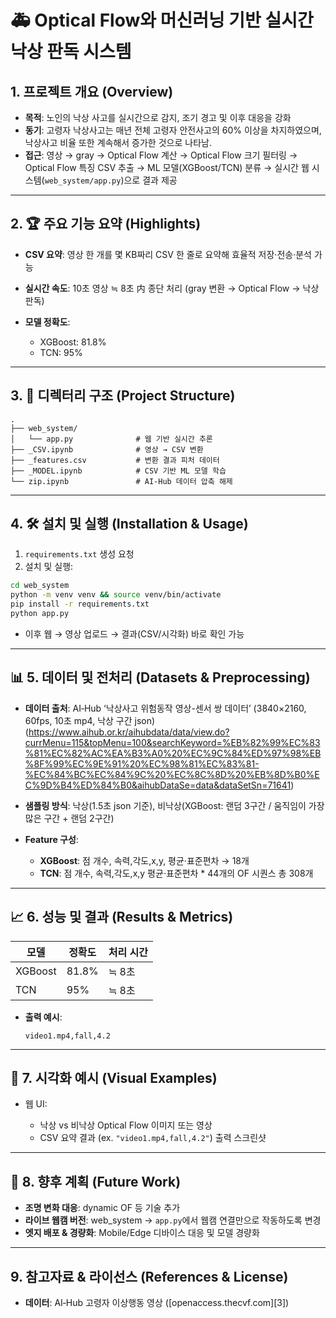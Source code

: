 # 🚑 Optical Flow와 머신러닝 기반 실시간 낙상 판독 시스템

## 1. 프로젝트 개요 (Overview)

* **목적**: 노인의 낙상 사고를 실시간으로 감지, 조기 경고 및 이후 대응을 강화
* **동기**: 고령자 낙상사고는 매년 전체 고령자 안전사고의 60% 이상을 차지하였으며, 낙상사고 비율 또한 계속해서 증가한 것으로 나타남.
* **접근**: 영상 → gray → Optical Flow 계산 → Optical Flow 크기 필터링 → Optical Flow 특징 CSV 추출 → ML 모델(XGBoost/TCN) 분류 → 실시간 웹 시스템(`web_system/app.py`)으로 결과 제공

---

## 2. 🏆 주요 기능 요약 (Highlights)

* **CSV 요약**: 영상 한 개를 몇 KB짜리 CSV 한 줄로 요약해 효율적 저장·전송·분석 가능
* **실시간 속도**: 10초 영상 ≒ 8초 内 종단 처리 (gray 변환 → Optical Flow → 낙상 판독)
* **모델 정확도**:

  * XGBoost: 81.8%
  * TCN: 95%

---

## 3. 📂 디렉터리 구조 (Project Structure)

```
.
├── web_system/
│   └── app.py              # 웹 기반 실시간 추론
├── _CSV.ipynb              # 영상 → CSV 변환
├── _features.csv           # 변환 결과 피처 데이터
├── _MODEL.ipynb            # CSV 기반 ML 모델 학습
└── zip.ipynb               # AI‑Hub 데이터 압축 해제
```

---

## 4. 🛠 설치 및 실행 (Installation & Usage)

1. `requirements.txt` 생성 요청
2. 설치 및 실행:

```bash
cd web_system
python -m venv venv && source venv/bin/activate
pip install -r requirements.txt
python app.py
```

* 이후 웹 → 영상 업로드 → 결과(CSV/시각화) 바로 확인 가능

---

## 📊 5. 데이터 및 전처리 (Datasets & Preprocessing)

* **데이터 출처**: AI‑Hub ‘낙상사고 위험동작 영상-센서 쌍 데이터’ (3840×2160, 60fps, 10초 mp4, 낙상 구간 json) (https://www.aihub.or.kr/aihubdata/data/view.do?currMenu=115&topMenu=100&searchKeyword=%EB%82%99%EC%83%81%EC%82%AC%EA%B3%A0%20%EC%9C%84%ED%97%98%EB%8F%99%EC%9E%91%20%EC%98%81%EC%83%81-%EC%84%BC%EC%84%9C%20%EC%8C%8D%20%EB%8D%B0%EC%9D%B4%ED%84%B0&aihubDataSe=data&dataSetSn=71641)
* **샘플링 방식**: 낙상(1.5초 json 기준), 비낙상(XGBoost: 랜덤 3구간 / 움직임이 가장 많은 구간 + 랜덤 2구간)
* **Feature 구성**:

  * **XGBoost**: 점 개수, 속력,각도,x,y, 평균·표준편차 → 18개
  * **TCN**: 점 개수, 속력,각도,x,y 평균·표준편차 * 44개의 OF 시퀀스 총 308개

---

## 📈 6. 성능 및 결과 (Results & Metrics)

| 모델      | 정확도   | 처리 시간 |
| ------- | ----- | ----- |
| XGBoost | 81.8% | ≒ 8초  |
| TCN     | 95%   | ≒ 8초  |

* **출력 예시**:

  ```
  video1.mp4,fall,4.2
  ```

---

## 🔎 7. 시각화 예시 (Visual Examples)

* 웹 UI:

  * 낙상 vs 비낙상 Optical Flow 이미지 또는 영상
  * CSV 요약 결과 (ex. `"video1.mp4,fall,4.2"`) 출력 스크린샷

---

## 🔧  8. 향후 계획 (Future Work)

* **조명 변화 대응**: dynamic OF 등 기술 추가&#x20;
* **라이브 웹캠 버전**: web\_system → `app.py`에서 웹캠 연결만으로 작동하도록 변경
* **엣지 배포 & 경량화**: Mobile/Edge 디바이스 대응 및 모델 경량화

---

## 9. 참고자료 & 라이선스 (References & License)

* **데이터**: AI‑Hub 고령자 이상행동 영상 ([openaccess.thecvf.com][3])

